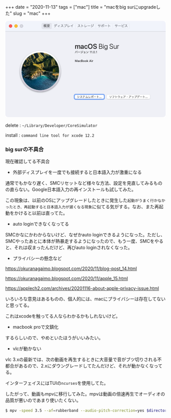 +++
date = "2020-11-13"
tags = ["mac"]
title = "macをbig surにupgradeした"
slug = "mac"
+++

![](https://github.com/syui/mstdn.page/raw/master/img/mastodon/media_attachments/files/105/201/817/265/459/998/small/2337ca197a80d2e4.png)

delete : `~/Library/Developer/CoreSimulator`

install : `command line tool for xcode 12.2`

### big surの不具合

現在確認してる不具合

- 外部ディスプレイを一度でも接続すると日本語入力が激重になる

通常でもかなり遅く、SMCリセットなど様々な方法、設定を見直してみるものの直らない。Google日本語入力の再インストールも試してみた。

この現象は、以前のOSにアップグレードしたときに発生した`起動がうまく行かなかったとき、再起動すると日本語入力が遅くなる現象`に似てる気がする。なお、また再起動をかけると以前は直ってた。

- auto loginできなくなってる

SMCかなにかわからないけど、なぜかauto loginできるようになった。ただし、SMCやったあとに本体が熱暴走するようになったので、もう一度、SMCをやると、それは収まったんだけど、再びauto loginされなくなった。

- プライバシーの懸念など

https://okuranagaimo.blogspot.com/2020/11/blog-post_14.html

https://okuranagaimo.blogspot.com/2020/11/apple_15.html

https://applech2.com/archives/20201116-about-apple-privacy-issue.html

いろいろな意見はあるものの、個人的には、macにプライバシーは存在してないと思ってる。

これはxcodeを触ってる人ならわかるかもしれないけど。

- macbook proで文鎮化

するらしいので、やめといたほうがいいみたい。

- vlcが動かない

vlc 3.xの最新では、次の動画を再生するときに大音量で音がブツ切りされる不都合があるので、2.xにダウングレードしてたんだけど、それが動かなくなってる。

インターフェイスにはTUIの`ncurses`を使用してた。

したがって、動画もmpvに移行してみた。mpvは動画の倍速再生でオーディオの品質が悪いのであまり使いたくない。

```sh
$ mpv -speed 3.5 --af=rubberband --audio-pitch-correction=yes $directory
```

